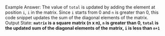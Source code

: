Example Answer: 
The value of `total` is updated by adding the element at position `i`, `i` in the matrix. Since `i` starts from 0 and `n` is greater than 0, this code snippet updates the sum of the diagonal elements of the matrix. 
Output State: **`matrix` is a square matrix (n x n), `n` is greater than 0, `total` is the updated sum of the diagonal elements of the matrix, `i` is less than `n+1`**